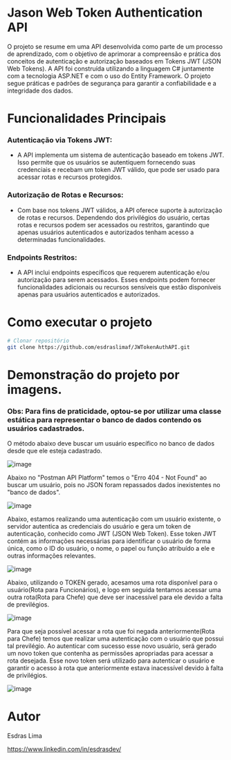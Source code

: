 # Jason Web Token Authentication API
O projeto se resume em uma API desenvolvida como parte de um processo de aprendizado, com o objetivo de aprimorar a compreensão e prática dos conceitos de autenticação e autorização baseados em Tokens JWT (JSON Web Tokens).
A API foi construída utilizando a linguagem C# juntamente com a tecnologia ASP.NET e com o uso do Entity Framework. O projeto segue práticas e padrões de segurança para garantir a confiabilidade e a integridade dos dados.

# Funcionalidades Principais
### Autenticação via Tokens JWT: 
- A API implementa um sistema de autenticação baseado em tokens JWT. Isso permite que os usuários se autentiquem fornecendo suas credenciais e recebam um token JWT válido, que pode ser usado para acessar rotas e recursos protegidos.
### Autorização de Rotas e Recursos: 
- Com base nos tokens JWT válidos, a API oferece suporte à autorização de rotas e recursos. Dependendo dos privilégios do usuário, certas rotas e recursos podem ser acessados ou restritos, garantindo que apenas usuários autenticados e autorizados tenham acesso a determinadas funcionalidades.
### Endpoints Restritos: 
- A API inclui endpoints específicos que requerem autenticação e/ou autorização para serem acessados. Esses endpoints podem fornecer funcionalidades adicionais ou recursos sensíveis que estão disponíveis apenas para usuários autenticados e autorizados.

# Como executar o projeto
```bash
# Clonar repositório
git clone https://github.com/esdraslimaf/JWTokenAuthAPI.git
```


# Demonstração do projeto por imagens.
### Obs: Para fins de praticidade, optou-se por utilizar uma classe estática para representar o banco de dados contendo os usuários cadastrados.
O método abaixo deve buscar um usuário específico no banco de dados desde que ele esteja cadastrado.

![image](https://github.com/esdraslimaf/JWTokenAuthAPI/assets/101669187/4d68eca7-c646-4364-ae20-55ed252d5210)

Abaixo no "Postman API Platform" temos o "Erro 404 - Not Found" ao buscar um usuário, pois no JSON foram repassados dados inexistentes no "banco de dados".

![image](https://github.com/esdraslimaf/JWTokenAuthAPI/assets/101669187/d82f8e91-7659-402b-900a-e0976ccc72e3)

Abaixo, estamos realizando uma autenticação com um usuário existente, o servidor autentica as credenciais do usuário e gera um token de autenticação, conhecido como JWT (JSON Web Token).
Esse token JWT contém as informações necessárias para identificar o usuário de forma única, como o ID do usuário, o nome, o papel ou função atribuído a ele e outras informações relevantes.

![image](https://github.com/esdraslimaf/JWTokenAuthAPI/assets/101669187/3697f539-880c-4807-a5a4-9ea3d3f1dfa7)

Abaixo, utilizando o TOKEN gerado, acesamos uma rota disponível para o usuário(Rota para Funcionários), e logo em seguida tentamos acessar uma outra rota(Rota para Chefe) que deve ser inacessível para ele devido a falta de previlégios.

![image](https://github.com/esdraslimaf/JWTokenAuthAPI/assets/101669187/887ae753-6c25-4edb-acb4-0eb74c9e81ca)


Para que seja possível acessar a rota que foi negada anteriormente(Rota para Chefe) temos que realizar uma autenticação com o usuário que possui tal previlégio. Ao autenticar com sucesso esse novo usuário, será gerado um novo token que contenha as permissões apropriadas para acessar a rota desejada. Esse novo token será utilizado para autenticar o usuário e garantir o acesso à rota que anteriormente estava inacessível devido à falta de privilégios.

![image](https://github.com/esdraslimaf/JWTokenAuthAPI/assets/101669187/7cf391b9-8e6b-4213-a933-03258c4204b2)



# Autor

Esdras Lima

https://www.linkedin.com/in/esdrasdev/
